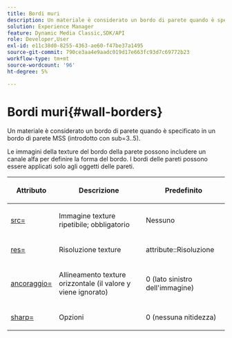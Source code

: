 ```yaml
---
title: Bordi muri
description: Un materiale è considerato un bordo di parete quando è specificato in un bordo di parete MSS (introdotto con sub=3..5).
solution: Experience Manager
feature: Dynamic Media Classic,SDK/API
role: Developer,User
exl-id: e11c38d0-8255-4363-ae60-f47be37a1495
source-git-commit: 790ce3aa4e9aadc019d17e663fc93d7c69772b23
workflow-type: tm+mt
source-wordcount: '96'
ht-degree: 5%

---
```


# Bordi muri{#wall-borders}

Un materiale è considerato un bordo di parete quando è specificato in un bordo di parete MSS (introdotto con sub=3..5).

Le immagini della texture del bordo della parete possono includere un canale alfa per definire la forma del bordo. I bordi delle pareti possono essere applicati solo agli oggetti delle pareti.

<table id="table_906C5CC4CADF4024AA0E29544AF48080"> 
 <thead> 
  <tr> 
   <th colname="col1" class="entry"> <p>Attributo </p> </th> 
   <th colname="col2" class="entry"> <p>Descrizione </p> </th> 
   <th colname="col3" class="entry"> <p>Predefinito </p> </th> 
  </tr> 
 </thead>
 <tbody> 
  <tr> 
   <td colname="col1"> <p> <a href="../../../../../../ir-api/http-protocol/image-rendering-api-ref/c-ir-http-protocol-ref/c-ir-http-protocol-command-reference/r-ir-src.md#reference-62c98abad22149d68d405ed6aaff8272" type="reference" format="dita" scope="local"> <span class="codeph"> src= </span> </a> </p> </td> 
   <td colname="col2"> <p>Immagine texture ripetibile; obbligatorio </p> </td> 
   <td colname="col3"> <p>Nessuno </p> </td> 
  </tr> 
  <tr> 
   <td colname="col1"> <p> <a href="../../../../../../ir-api/http-protocol/image-rendering-api-ref/c-ir-http-protocol-ref/c-ir-http-protocol-command-reference/r-ir-res.md#reference-0ad9de8887144c83a6db97b4994f7c04" type="reference" format="dita" scope="local"> <span class="codeph"> res= </span> </a> </p> </td> 
   <td colname="col2"> <p>Risoluzione texture </p> </td> 
   <td colname="col3"> <p> <span class="codeph"> attribute::Risoluzione </span> </p> </td> 
  </tr> 
  <tr> 
   <td colname="col1"> <p> <a href="../../../../../../ir-api/http-protocol/image-rendering-api-ref/c-ir-http-protocol-ref/c-ir-http-protocol-command-reference/r-ir-http-anchor.md#reference-d53923d785c9442997dc7f2199524c26" type="reference" format="dita" scope="local"> <span class="codeph"> ancoraggio= </span> </a> </p> </td> 
   <td colname="col2"> <p>Allineamento texture orizzontale (il valore y viene ignorato) </p> </td> 
   <td colname="col3"> <p>0 (lato sinistro dell'immagine) </p> </td> 
  </tr> 
  <tr> 
   <td colname="col1"> <p> <a href="../../../../../../ir-api/http-protocol/image-rendering-api-ref/c-ir-http-protocol-ref/c-ir-http-protocol-command-reference/r-ir-http-sharp.md#reference-acdd87f6b5de4e3a85e5d3c03022a35a" type="reference" format="dita" scope="local"> <span class="codeph"> sharp= </span> </a> </p> </td> 
   <td colname="col2"> <p>Opzioni </p> </td> 
   <td colname="col3"> <p>0 (nessuna nitidezza) </p> </td> 
  </tr> 
 </tbody> 
</table>
